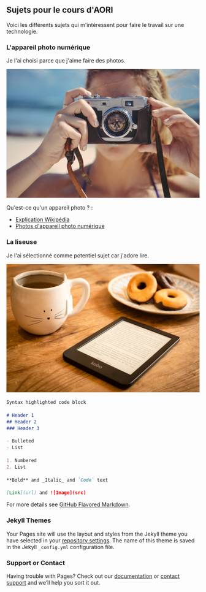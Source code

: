 ## Sujets pour le cours d'AORI

Voici les différents sujets qui m'intéressent pour faire le travail sur une technologie.

### L'appareil photo numérique
Je l'ai choisi parce que j'aime faire des photos. 

![Image](images/appareilphoto.jpg)



Qu'est-ce qu'un appareil photo ? : 
* [Explication Wikipédia](https://fr.wikipedia.org/wiki/Appareil_photographique_num%C3%A9rique)
* [Photos d'appareil photo numérique](https://www.vandenborre.be/fr/appareil-photo-digital-camera/appareil-photo-reflex)


### La liseuse
Je l'ai sélectionné comme potentiel sujet car j'adore lire.

![Image](images/Liseuse.jpg)



```markdown
Syntax highlighted code block

# Header 1
## Header 2
### Header 3

- Bulleted
- List

1. Numbered
2. List

**Bold** and _Italic_ and `Code` text

[Link](url) and ![Image](src)
```

For more details see [GitHub Flavored Markdown](https://guides.github.com/features/mastering-markdown/).

### Jekyll Themes

Your Pages site will use the layout and styles from the Jekyll theme you have selected in your [repository settings](https://github.com/LeaGr99/aori/settings). The name of this theme is saved in the Jekyll `_config.yml` configuration file.

### Support or Contact

Having trouble with Pages? Check out our [documentation](https://help.github.com/categories/github-pages-basics/) or [contact support](https://github.com/contact) and we’ll help you sort it out.
